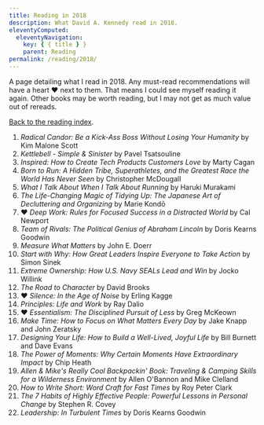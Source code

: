 ```yaml
---
title: Reading in 2018
description: What David A. Kennedy read in 2018.
eleventyComputed:
  eleventyNavigation:
    key: { { title } }
    parent: Reading
permalink: /reading/2018/
---
```


A page detailing what I read in 2018. Any must-read recommendations will have a heart &hearts; next to them. That means I could see myself reading it again. Other books may be worth reading, but I may not get as much value out of rereads.

[Back to the reading index](/reading/).

1. _Radical Candor: Be a Kick-Ass Boss Without Losing Your Humanity_ by Kim Malone Scott
2. _Kettlebell - Simple & Sinister_ by Pavel Tsatsouline
3. _Inspired: How to Create Tech Products Customers Love_ by Marty Cagan
4. _Born to Run: A Hidden Tribe, Superathletes, and the Greatest Race the World Has Never Seen_ by Christopher McDougall
5. _What I Talk About When I Talk About Running_ by Haruki Murakami
6. _The Life-Changing Magic of Tidying Up: The Japanese Art of Decluttering and Organizing_ by Marie Kondō
7. &hearts; _Deep Work: Rules for Focused Success in a Distracted World_ by Cal Newport
8. _Team of Rivals: The Political Genius of Abraham Lincoln_ by Doris Kearns Goodwin
9. _Measure What Matters_ by John E. Doerr
10. _Start with Why: How Great Leaders Inspire Everyone to Take Action_ by Simon Sinek
11. _Extreme Ownership: How U.S. Navy SEALs Lead and Win_ by Jocko Willink
12. _The Road to Character_ by David Brooks
13. &hearts; _Silence: In the Age of Noise_ by Erling Kagge
14. _Principles: Life and Work_ by Ray Dalio
15. &hearts; _Essentialism: The Disciplined Pursuit of Less_ by Greg McKeown
16. _Make Time: How to Focus on What Matters Every Day_ by Jake Knapp and John Zeratsky
17. _Designing Your Life: How to Build a Well-Lived, Joyful Life_ by Bill Burnett and Dave Evans
18. _The Power of Moments: Why Certain Moments Have Extraordinary Impact_ by Chip Heath
19. _Allen & Mike's Really Cool Backpackin' Book: Traveling & Camping Skills for a Wilderness Environment_ by Allen O'Bannon and Mike Clelland
20. _How to Write Short: Word Craft for Fast Times_ by Roy Peter Clark
21. _The 7 Habits of Highly Effective People: Powerful Lessons in Personal Change_ by Stephen R. Covey
22. _Leadership: In Turbulent Times_ by Doris Kearns Goodwin
